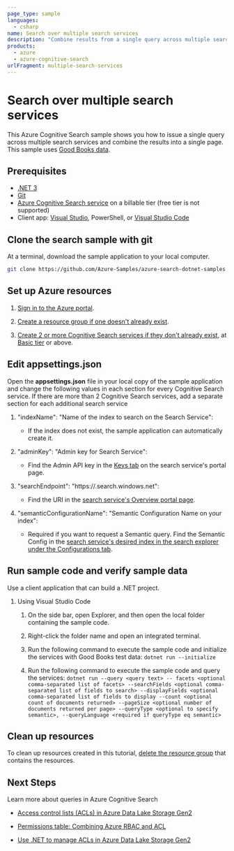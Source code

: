 ```yaml
---
page_type: sample
languages:
  - csharp
name: Search over multiple search services
description: "Combine results from a single query across multiple search services"
products:
  - azure
  - azure-cognitive-search
urlFragment: multiple-search-services
---
```


# Search over multiple search services

This Azure Cognitive Search sample shows you how to issue a single query across multiple search services and combine the results into a single page. This sample uses [Good Books data](https://github.com/zygmuntz/goodbooks-10k).

## Prerequisites

+ [.NET 3](https://dotnet.microsoft.com/download/dotnet/5.0)
+ [Git](https://git-scm.com/downloads)
+ [Azure Cognitive Search service](https://docs.microsoft.com/azure/search/search-create-service-portal) on a billable tier (free tier is not supported)
+ Client app: [Visual Studio](https://visualstudio.microsoft.com/downloads/), PowerShell, or [Visual Studio Code](https://code.visualstudio.com/download)

## Clone the search sample with git

At a terminal, download the sample application to your local computer.

```bash
git clone https://github.com/Azure-Samples/azure-search-dotnet-samples
```

## Set up Azure resources

1. [Sign in to the Azure portal](https://portal.azure.com).

1. [Create a resource group if one doesn't already exist](https://docs.microsoft.com/azure/azure-resource-manager/management/manage-resource-groups-portal#create-resource-groups).

1. [Create 2 or more Cognitive Search services if they don't already exist](https://docs.microsoft.com/azure/search/search-create-service-portal), at [Basic tier](https://azure.microsoft.com/pricing/details/search/) or above.

## Edit appsettings.json

Open the **appsettings.json** file in your local copy of the sample application and change the following values in each section for every Cognitive Search service. If there are more than 2 Cognitive Search services, add a separate section for each additional search service

1. "indexName": "Name of the index to search on the Search Service":

    + If the index does not exist, the sample application can automatically create it.

1. "adminKey": "Admin key for Search Service":

    + Find the Admin API key in the [Keys tab](https://docs.microsoft.com/azure/search/search-security-api-keys#find-existing-keys) on the search service's portal page.

1. "searchEndpoint": "https://<search-service-name>.search.windows.net":

    + Find the URI in the [search service's Overview portal page](https://docs.microsoft.com/azure/search/search-manage#overview-home-page).

1. "semanticConfigurationName": "Semantic Configuration Name on your index":

    + Required if you want to request a Semantic query. Find the Semantic Config in the [search service's desired index in the search explorer under the Configurations tab](https://learn.microsoft.com/en-us/azure/search/semantic-how-to-query-request?tabs=portal%2Cportal-query).

## Run sample code and verify sample data

Use a client application that can build a .NET project.

1. Using Visual Studio Code

    1. On the side bar, open Explorer, and then open the local folder containing the sample code.

    1. Right-click the folder name and open an integrated terminal.

    1. Run the following command to execute the sample code and initialize the services with Good Books test data: `dotnet run --initialize`

    1. Run the following command to execute the sample code and query the services: `dotnet run --query <query text> -- facets <optional comma-separated list of facets> --searchFields <optional comma-separated list of fields to search> --displayFields <optional comma-separated list of fields to display --count <optional count of documents returned> --pageSize <optional number of documents returned per page> --queryType <optional to specify semantic>, --queryLanguage <required if queryType eq semantic>`

## Clean up resources

To clean up resources created in this tutorial, [delete the resource group](https://docs.microsoft.com/azure/azure-resource-manager/management/delete-resource-group) that contains the resources.

## Next Steps

Learn more about queries in Azure Cognitive Search

+ [Access control lists (ACLs) in Azure Data Lake Storage Gen2](https://docs.microsoft.com/azure/storage/blobs/data-lake-storage-access-control)

+ [Permissions table: Combining Azure RBAC and ACL](https://docs.microsoft.com/azure/storage/blobs/data-lake-storage-access-control-model#permissions-table-combining-azure-rbac-and-acl)

+ [Use .NET to manage ACLs in Azure Data Lake Storage Gen2](https://docs.microsoft.com/azure/storage/blobs/data-lake-storage-acl-dotnet)